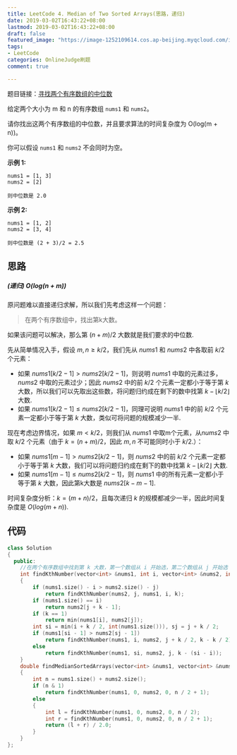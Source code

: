 ```yaml
---
title: LeetCode 4. Median of Two Sorted Arrays(思路，递归)
date: 2019-03-02T16:43:22+08:00
lastmod: 2019-03-02T16:43:22+08:00
draft: false
featured_image: "https://image-1252109614.cos.ap-beijing.myqcloud.com/img/20210508221015.png"
tags:
- LeetCode
categories: OnlineJudge刷题
comment: true

---
```


题目链接：[寻找两个有序数组的中位数](https://leetcode-cn.com/problems/median-of-two-sorted-arrays/)


给定两个大小为 m 和 n 的有序数组 `nums1` 和 `nums2`。

请你找出这两个有序数组的中位数，并且要求算法的时间复杂度为 O(log(m + n))。

你可以假设 `nums1` 和 `nums2` 不会同时为空。

**示例 1:**

```
nums1 = [1, 3]
nums2 = [2]

则中位数是 2.0
```

**示例 2:**

```
nums1 = [1, 2]
nums2 = [3, 4]

则中位数是 (2 + 3)/2 = 2.5
```

## 思路

##### (递归) $O(log(n + m))$

原问题难以直接递归求解，所以我们先考虑这样一个问题：

> 在两个有序数组中，找出第k大数。

如果该问题可以解决，那么第 $(n + m) / 2$ 大数就是我们要求的中位数.

先从简单情况入手，假设 $m, n \geq k/2$，我们先从 $nums1$ 和 $nums2$ 中各取前 $k/2$ 个元素：

- 如果 $nums1[k/2-1] > nums2[k/2-1]$，则说明 $nums1$ 中取的元素过多，$nums2$ 中取的元素过少；因此 $nums2$ 中的前 $k/2$ 个元素一定都小于等于第 $k$ 大数，所以我们可以先取出这些数，将问题归约成在剩下的数中找第 $k - \lfloor k/2 \rfloor​$ 大数.
- 如果 $nums1[k/2-1] \leq nums2[k/2-1]$，同理可说明 $nums1$ 中的前 $k/2$ 个元素一定都小于等于第 $k$ 大数，类似可将问题的规模减少一半.

现在考虑边界情况，如果 $m < k/2$，则我们从 $nums1$ 中取m个元素，从$nums2$ 中取 $k/2$ 个元素（由于 $k = (n + m) / 2$，因此 $m,n$ 不可能同时小于 $k/2$.）：

- 如果 $nums1[m-1] > nums2[k/2-1]$，则 $nums2$ 中的前 $k/2$ 个元素一定都小于等于第 $k$ 大数，我们可以将问题归约成在剩下的数中找第 $k - \lfloor k/2 \rfloor$ 大数.
- 如果 $nums1[m-1] \leq nums2[k/2-1]$，则 $nums1$ 中的所有元素一定都小于等于第 $k$ 大数，因此第k大数是 $nums2[k - m - 1]​$.

时间复杂度分析：$k = (m + n) / 2$，且每次递归 $k$ 的规模都减少一半，因此时间复杂度是 $O(log(m + n))$.

## 代码

```cpp
class Solution
{
  public:
    //在两个有序数组中找到第 k 大数，第一个数组从 i 开始选，第二个数组从 j 开始选
    int findKthNumber(vector<int> &nums1, int i, vector<int> &nums2, int j, int k)
    {
        if (nums1.size() - i > nums2.size() - j)
            return findKthNumber(nums2, j, nums1, i, k);
        if (nums1.size() == i)
            return nums2[j + k - 1];
        if (k == 1)
            return min(nums1[i], nums2[j]);
        int si = min(i + k / 2, int(nums1.size())), sj = j + k / 2;
        if (nums1[si - 1] > nums2[sj - 1])
            return findKthNumber(nums1, i, nums2, j + k / 2, k - k / 2);
        else
            return findKthNumber(nums1, si, nums2, j, k - (si - i));
    }
    double findMedianSortedArrays(vector<int> &nums1, vector<int> &nums2)
    {
        int n = nums1.size() + nums2.size();
        if (n & 1)
            return findKthNumber(nums1, 0, nums2, 0, n / 2 + 1);
        else
        {
            int l = findKthNumber(nums1, 0, nums2, 0, n / 2);
            int r = findKthNumber(nums1, 0, nums2, 0, n / 2 + 1);
            return (l + r) / 2.0;
        }
    }
};
```

